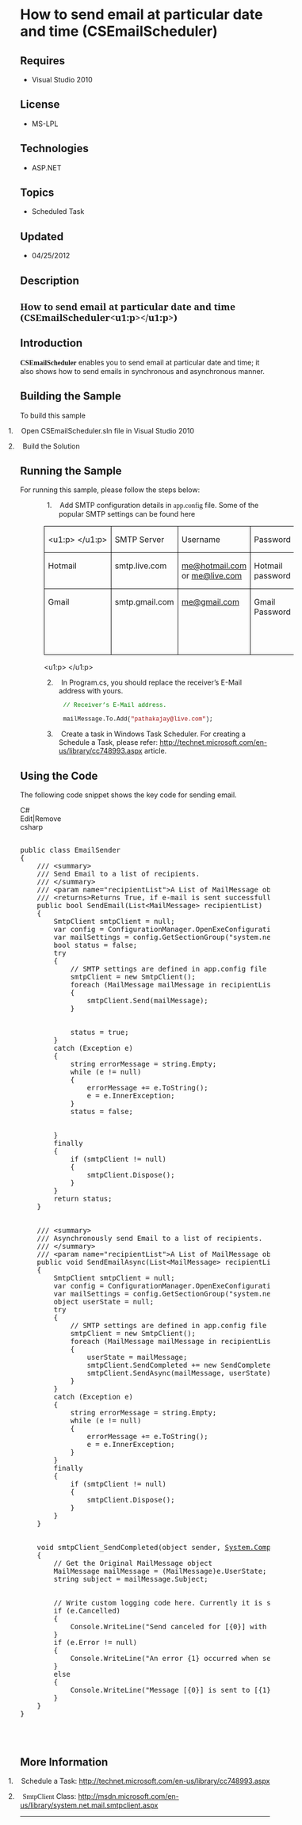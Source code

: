 # How to send email at particular date and time (CSEmailScheduler)
## Requires
- Visual Studio 2010
## License
- MS-LPL
## Technologies
- ASP.NET
## Topics
- Scheduled Task
## Updated
- 04/25/2012
## Description

<h2><span class="spelle"><span style="font-size:14.0pt; line-height:115%; font-family:&quot;Cambria&quot;,&quot;serif&quot;">How to send email at particular date and time (<span class="SpellE">CSEmailScheduler</span>&lt;u1:p&gt;&lt;/u1:p&gt;)</span></span><span style="">
</span></h2>
<h2><span style="">Introduction </span></h2>
<p class="MsoNormal"><span class="SpellE"><span class="spelle"><b><span style="font-family:&quot;Calibri&quot;,&quot;sans-serif&quot;">CSEmailScheduler</span></b></span></span> enables you to send email at particular date and time; it also shows how to send emails in synchronous
 and asynchronous manner.<span style=""> </span></p>
<h2><span style="">Building the Sample </span></h2>
<p class="MsoNormal">To build this sample</p>
<p class="MsoListParagraph" style="text-indent:-.25in"><span style="">1.</span><span style="font-size:7.0pt; line-height:115%; font-family:&quot;Times New Roman&quot;,&quot;serif&quot;">&nbsp;&nbsp;&nbsp;&nbsp;&nbsp;&nbsp;
</span>Open CSEmailScheduler.sln file in Visual Studio 2010</p>
<p class="MsoListParagraph" style="text-indent:-.25in"><span style="">2.</span><span style="font-size:7.0pt; line-height:115%; font-family:&quot;Times New Roman&quot;,&quot;serif&quot;">&nbsp;&nbsp;&nbsp;&nbsp;&nbsp;&nbsp;
</span>Build the Solution</p>
<h2><span style="">Running the Sample </span></h2>
<p class="MsoNormal">For running this sample, please follow the steps below:</p>
<p class="MsoListParagraph" style="margin-left:58.5pt; text-indent:-.25in"><span style=""><span style="">1.<span style="font:7.0pt &quot;Times New Roman&quot;">&nbsp;&nbsp;&nbsp;&nbsp;&nbsp;&nbsp;
</span></span></span>Add SMTP configuration details in <span class="SpellE"><span class="spelle"><span style="font-family:&quot;Calibri&quot;,&quot;sans-serif&quot;">app.config</span></span></span> file. Some of the popular SMTP settings can be found here
</p>
<table class="MsoNormalTable" border="1" cellspacing="0" cellpadding="0" style="margin-left:.5in; border-collapse:collapse; border:none">
<tbody>
<tr style="">
<td width="61" valign="top" style="width:45.6pt; border:solid windowtext 1.0pt; padding:0in 5.4pt 0in 5.4pt">
<p class="MsoNormal">&lt;u1:p&gt;&nbsp;&lt;/u1:p&gt; </p>
</td>
<td width="113" valign="top" style="width:84.5pt; border:solid windowtext 1.0pt; border-left:none; padding:0in 5.4pt 0in 5.4pt">
<p class="MsoNormal">SMTP Server</p>
</td>
<td width="144" valign="top" style="width:1.5in; border:solid windowtext 1.0pt; border-left:none; padding:0in 5.4pt 0in 5.4pt">
<p class="MsoNormal">Username</p>
</td>
<td width="78" valign="top" style="width:58.5pt; border:solid windowtext 1.0pt; border-left:none; padding:0in 5.4pt 0in 5.4pt">
<p class="MsoNormal">Password</p>
</td>
<td width="216" valign="top" style="width:2.25in; border:solid windowtext 1.0pt; border-left:none; padding:0in 5.4pt 0in 5.4pt">
<p class="MsoNormal">Port</p>
</td>
<td width="72" valign="top" style="width:.75in; border:solid windowtext 1.0pt; border-left:none; padding:0in 5.4pt 0in 5.4pt">
<p class="MsoNormal">TLS/SSL</p>
</td>
</tr>
<tr style="">
<td width="61" valign="top" style="width:45.6pt; border:solid windowtext 1.0pt; border-top:none; padding:0in 5.4pt 0in 5.4pt">
<p class="MsoNormal">Hotmail</p>
</td>
<td width="113" valign="top" style="width:84.5pt; border-top:none; border-left:none; border-bottom:solid windowtext 1.0pt; border-right:solid windowtext 1.0pt; padding:0in 5.4pt 0in 5.4pt">
<p class="MsoNormal">smtp.live.com</p>
</td>
<td width="144" valign="top" style="width:1.5in; border-top:none; border-left:none; border-bottom:solid windowtext 1.0pt; border-right:solid windowtext 1.0pt; padding:0in 5.4pt 0in 5.4pt">
<p class="MsoNormal"><a href="mailto:me@hotmail.com">me@hotmail.com</a> or <a href="mailto:me@live.com">
me@live.com</a> </p>
</td>
<td width="78" valign="top" style="width:58.5pt; border-top:none; border-left:none; border-bottom:solid windowtext 1.0pt; border-right:solid windowtext 1.0pt; padding:0in 5.4pt 0in 5.4pt">
<p class="MsoNormal">Hotmail password</p>
</td>
<td width="216" valign="top" style="width:2.25in; border-top:none; border-left:none; border-bottom:solid windowtext 1.0pt; border-right:solid windowtext 1.0pt; padding:0in 5.4pt 0in 5.4pt">
<p class="MsoNormal">587</p>
</td>
<td width="72" valign="top" style="width:.75in; border-top:none; border-left:none; border-bottom:solid windowtext 1.0pt; border-right:solid windowtext 1.0pt; padding:0in 5.4pt 0in 5.4pt">
<p class="MsoNormal">Yes</p>
</td>
</tr>
<tr style="">
<td width="61" valign="top" style="width:45.6pt; border:solid windowtext 1.0pt; border-top:none; padding:0in 5.4pt 0in 5.4pt">
<p class="MsoNormal">Gmail</p>
</td>
<td width="113" valign="top" style="width:84.5pt; border-top:none; border-left:none; border-bottom:solid windowtext 1.0pt; border-right:solid windowtext 1.0pt; padding:0in 5.4pt 0in 5.4pt">
<p class="MsoNormal">smtp.gmail.com </p>
</td>
<td width="144" valign="top" style="width:1.5in; border-top:none; border-left:none; border-bottom:solid windowtext 1.0pt; border-right:solid windowtext 1.0pt; padding:0in 5.4pt 0in 5.4pt">
<p class="MsoNormal"><a href="mailto:me@gmail.com">me@gmail.com</a> </p>
</td>
<td width="78" valign="top" style="width:58.5pt; border-top:none; border-left:none; border-bottom:solid windowtext 1.0pt; border-right:solid windowtext 1.0pt; padding:0in 5.4pt 0in 5.4pt">
<p class="MsoNormal">Gmail Password</p>
</td>
<td width="216" valign="top" style="width:2.25in; border-top:none; border-left:none; border-bottom:solid windowtext 1.0pt; border-right:solid windowtext 1.0pt; padding:0in 5.4pt 0in 5.4pt">
<p class="MsoNormal">Port for TLS/STARTTLS: 587<br>
<span style="">&nbsp;</span>Port for SSL: 465</p>
</td>
<td width="72" valign="top" style="width:.75in; border-top:none; border-left:none; border-bottom:solid windowtext 1.0pt; border-right:solid windowtext 1.0pt; padding:0in 5.4pt 0in 5.4pt">
<p class="MsoNormal">Yes</p>
</td>
</tr>
</tbody>
</table>
<p class="MsoNormal" style="margin-left:.5in">&lt;u1:p&gt;&nbsp;&lt;/u1:p&gt; </p>
<p class="MsoListParagraph" style="margin-left:58.5pt; text-indent:-.25in"><span style=""><span style="">2.<span style="font:7.0pt &quot;Times New Roman&quot;">&nbsp;&nbsp;&nbsp;&nbsp;&nbsp;&nbsp;
</span></span></span>In <span class="SpellE">Program.cs</span>, you should replace the receiver’s E-Mail address with yours.</p>
<p class="MsoNormal" style="margin-bottom:0in; margin-bottom:.0001pt; line-height:normal; text-autospace:none">
<span style="font-size:9.0pt; font-family:&quot;Courier New&quot;"><span style="">&nbsp;&nbsp;&nbsp;&nbsp;&nbsp;&nbsp;&nbsp;&nbsp;&nbsp;&nbsp;&nbsp;
</span><span style="color:green">// Receiver’s E-Mail address. </span></span></p>
<p class="MsoNormal" style="margin-bottom:0in; margin-bottom:.0001pt; line-height:normal; text-autospace:none">
<span style="font-size:9.0pt; font-family:&quot;Courier New&quot;"><span style="">&nbsp;&nbsp;&nbsp;&nbsp;&nbsp;&nbsp;&nbsp;&nbsp;&nbsp;&nbsp;&nbsp;
</span><span class="SpellE"><span class="GramE">mailMessage.To.Add</span></span><span class="GramE">(</span><span style="color:#A31515">&quot;pathakajay@live.com&quot;</span>);
</span></p>
<p class="MsoListParagraph" style="margin-left:58.5pt"></p>
<p class="MsoListParagraph" style="margin-left:58.5pt; text-indent:-.25in"><span style=""><span style="">3.<span style="font:7.0pt &quot;Times New Roman&quot;">&nbsp;&nbsp;&nbsp;&nbsp;&nbsp;&nbsp;
</span></span></span>Create a task in Windows Task Scheduler. For creating a Schedule a Task, please refer:
<a href="http://technet.microsoft.com/en-us/library/cc748993.aspx">http://technet.microsoft.com/en-us/library/cc748993.aspx</a> article.</p>
<h2><span style="">Using the Code </span></h2>
<p class="MsoNormal">The following code snippet shows the key code for sending email.</p>
<div class="scriptcode">
<div class="pluginEditHolder" pluginCommand="mceScriptCode">
<div class="title"><span>C#</span></div>
<div class="pluginLinkHolder"><span class="pluginEditHolderLink">Edit</span>|<span class="pluginRemoveHolderLink">Remove</span>
</div>
<span class="hidden">csharp</span>

<pre id="codePreview" class="csharp">&nbsp;
public class EmailSender
{
&nbsp;&nbsp;&nbsp; /// &lt;summary&gt;
&nbsp;&nbsp;&nbsp; /// Send Email to a list of recipients. 
&nbsp;&nbsp;&nbsp;&nbsp;/// &lt;/summary&gt;
&nbsp;&nbsp;&nbsp; /// &lt;param name=&quot;recipientList&quot;&gt;A List of MailMessage object, that contains the list of Email Message&lt;/param&gt;
&nbsp;&nbsp;&nbsp; /// &lt;returns&gt;Returns True, if e-mail is sent successfully otherwise false&lt;/returns&gt;
&nbsp;&nbsp;&nbsp; public bool SendEmail(List&lt;MailMessage&gt; recipientList)
&nbsp;&nbsp;&nbsp; {
&nbsp;&nbsp;&nbsp;&nbsp;&nbsp;&nbsp;&nbsp; SmtpClient smtpClient = null;
&nbsp;&nbsp;&nbsp;&nbsp;&nbsp;&nbsp;&nbsp; var config = ConfigurationManager.OpenExeConfiguration(ConfigurationUserLevel.None);
&nbsp;&nbsp;&nbsp;&nbsp;&nbsp;&nbsp;&nbsp; var mailSettings = config.GetSectionGroup(&quot;system.net/mailSettings&quot;) as MailSettingsSectionGroup;
&nbsp;&nbsp;&nbsp;&nbsp;&nbsp;&nbsp;&nbsp; bool status = false;
&nbsp;&nbsp;&nbsp;&nbsp;&nbsp;&nbsp;&nbsp; try
&nbsp;&nbsp;&nbsp;&nbsp;&nbsp;&nbsp;&nbsp; {
&nbsp;&nbsp;&nbsp;&nbsp;&nbsp;&nbsp;&nbsp;&nbsp;&nbsp;&nbsp;&nbsp; // SMTP settings are defined in app.config file
&nbsp;&nbsp;&nbsp;&nbsp;&nbsp;&nbsp;&nbsp;&nbsp;&nbsp;&nbsp;&nbsp; smtpClient = new SmtpClient();
&nbsp;&nbsp;&nbsp;&nbsp;&nbsp;&nbsp;&nbsp;&nbsp;&nbsp;&nbsp;&nbsp; foreach (MailMessage mailMessage in recipientList)
&nbsp;&nbsp;&nbsp;&nbsp;&nbsp;&nbsp;&nbsp;&nbsp;&nbsp;&nbsp;&nbsp; {
&nbsp;&nbsp;&nbsp;&nbsp;&nbsp;&nbsp;&nbsp;&nbsp;&nbsp;&nbsp;&nbsp;&nbsp;&nbsp;&nbsp;&nbsp; smtpClient.Send(mailMessage);
&nbsp;&nbsp;&nbsp;&nbsp;&nbsp;&nbsp;&nbsp;&nbsp;&nbsp;&nbsp;&nbsp; }


&nbsp;&nbsp;&nbsp;&nbsp;&nbsp;&nbsp;&nbsp;&nbsp;&nbsp;&nbsp;&nbsp; status = true;
&nbsp;&nbsp;&nbsp;&nbsp;&nbsp;&nbsp;&nbsp; }
&nbsp;&nbsp;&nbsp;&nbsp;&nbsp;&nbsp;&nbsp; catch (Exception e)
&nbsp;&nbsp;&nbsp;&nbsp;&nbsp;&nbsp;&nbsp; {
&nbsp;&nbsp;&nbsp;&nbsp;&nbsp;&nbsp;&nbsp;&nbsp;&nbsp;&nbsp;&nbsp; string errorMessage = string.Empty;
&nbsp;&nbsp;&nbsp;&nbsp;&nbsp;&nbsp;&nbsp;&nbsp;&nbsp;&nbsp;&nbsp; while (e != null)
&nbsp;&nbsp;&nbsp;&nbsp;&nbsp;&nbsp;&nbsp;&nbsp;&nbsp;&nbsp;&nbsp; {
&nbsp;&nbsp;&nbsp;&nbsp;&nbsp;&nbsp;&nbsp;&nbsp;&nbsp;&nbsp;&nbsp;&nbsp;&nbsp;&nbsp;&nbsp; errorMessage &#43;= e.ToString();
&nbsp;&nbsp;&nbsp;&nbsp;&nbsp;&nbsp;&nbsp;&nbsp;&nbsp;&nbsp;&nbsp;&nbsp;&nbsp;&nbsp;&nbsp; e = e.InnerException;
&nbsp;&nbsp;&nbsp;&nbsp;&nbsp;&nbsp;&nbsp;&nbsp;&nbsp;&nbsp;&nbsp; }
&nbsp;&nbsp;&nbsp;&nbsp;&nbsp;&nbsp;&nbsp;&nbsp;&nbsp;&nbsp;&nbsp; status = false;


&nbsp;&nbsp;&nbsp;&nbsp;&nbsp;&nbsp;&nbsp; }
&nbsp;&nbsp;&nbsp;&nbsp;&nbsp;&nbsp;&nbsp; finally
&nbsp;&nbsp;&nbsp;&nbsp;&nbsp;&nbsp;&nbsp; {
&nbsp;&nbsp;&nbsp;&nbsp;&nbsp;&nbsp;&nbsp;&nbsp;&nbsp;&nbsp;&nbsp; if (smtpClient != null)
&nbsp;&nbsp;&nbsp;&nbsp;&nbsp;&nbsp;&nbsp;&nbsp;&nbsp;&nbsp;&nbsp; {
&nbsp;&nbsp;&nbsp;&nbsp;&nbsp;&nbsp;&nbsp;&nbsp;&nbsp;&nbsp;&nbsp;&nbsp;&nbsp;&nbsp;&nbsp; smtpClient.Dispose();
&nbsp;&nbsp;&nbsp;&nbsp;&nbsp;&nbsp;&nbsp;&nbsp;&nbsp;&nbsp;&nbsp; }
&nbsp;&nbsp;&nbsp;&nbsp;&nbsp;&nbsp;&nbsp; }
&nbsp;&nbsp;&nbsp;&nbsp;&nbsp;&nbsp;&nbsp; return status;
&nbsp;&nbsp;&nbsp; }


&nbsp;&nbsp;&nbsp; /// &lt;summary&gt;
&nbsp;&nbsp;&nbsp; /// Asynchronously send Email to a list of recipients. 
&nbsp;&nbsp;&nbsp;&nbsp;/// &lt;/summary&gt;
&nbsp;&nbsp;&nbsp; /// &lt;param name=&quot;recipientList&quot;&gt;A List of MailMessage object, that contains the list of Email Message&lt;/param&gt;
&nbsp;&nbsp;&nbsp; public void SendEmailAsync(List&lt;MailMessage&gt; recipientList)
&nbsp;&nbsp;&nbsp; {
&nbsp;&nbsp;&nbsp;&nbsp;&nbsp;&nbsp;&nbsp; SmtpClient smtpClient = null;
&nbsp;&nbsp;&nbsp;&nbsp;&nbsp;&nbsp;&nbsp; var config = ConfigurationManager.OpenExeConfiguration(ConfigurationUserLevel.None);
&nbsp;&nbsp;&nbsp;&nbsp;&nbsp;&nbsp;&nbsp; var mailSettings = config.GetSectionGroup(&quot;system.net/mailSettings&quot;) as MailSettingsSectionGroup;
&nbsp;&nbsp;&nbsp;&nbsp;&nbsp;&nbsp;&nbsp; object userState = null;
&nbsp;&nbsp;&nbsp;&nbsp;&nbsp;&nbsp;&nbsp; try
&nbsp;&nbsp;&nbsp;&nbsp;&nbsp;&nbsp;&nbsp; {
&nbsp;&nbsp;&nbsp;&nbsp;&nbsp;&nbsp;&nbsp;&nbsp;&nbsp;&nbsp;&nbsp; // SMTP settings are defined in app.config file
&nbsp;&nbsp;&nbsp;&nbsp;&nbsp;&nbsp;&nbsp; &nbsp;&nbsp;&nbsp;&nbsp;smtpClient = new SmtpClient();
&nbsp;&nbsp;&nbsp;&nbsp;&nbsp;&nbsp;&nbsp;&nbsp;&nbsp;&nbsp;&nbsp; foreach (MailMessage mailMessage in recipientList)
&nbsp;&nbsp;&nbsp;&nbsp;&nbsp;&nbsp;&nbsp;&nbsp;&nbsp;&nbsp;&nbsp; {
&nbsp;&nbsp;&nbsp;&nbsp;&nbsp;&nbsp;&nbsp;&nbsp;&nbsp;&nbsp;&nbsp;&nbsp;&nbsp;&nbsp;&nbsp; userState = mailMessage;
&nbsp;&nbsp;&nbsp;&nbsp;&nbsp;&nbsp;&nbsp;&nbsp;&nbsp;&nbsp;&nbsp;&nbsp;&nbsp;&nbsp;&nbsp; smtpClient.SendCompleted &#43;= new SendCompletedEventHandler(smtpClient_SendCompleted);
&nbsp; &nbsp;&nbsp;&nbsp;&nbsp;&nbsp;&nbsp;&nbsp;&nbsp;&nbsp;&nbsp;&nbsp;&nbsp;&nbsp;&nbsp;smtpClient.SendAsync(mailMessage, userState);
&nbsp;&nbsp;&nbsp;&nbsp;&nbsp;&nbsp;&nbsp;&nbsp;&nbsp;&nbsp;&nbsp; }
&nbsp;&nbsp;&nbsp;&nbsp;&nbsp;&nbsp;&nbsp; }
&nbsp;&nbsp;&nbsp;&nbsp;&nbsp;&nbsp;&nbsp; catch (Exception e)
&nbsp;&nbsp;&nbsp;&nbsp;&nbsp;&nbsp;&nbsp; {
&nbsp;&nbsp;&nbsp;&nbsp;&nbsp;&nbsp;&nbsp;&nbsp;&nbsp;&nbsp;&nbsp; string errorMessage = string.Empty;
&nbsp;&nbsp;&nbsp;&nbsp;&nbsp;&nbsp;&nbsp;&nbsp;&nbsp;&nbsp;&nbsp; while (e != null)
&nbsp;&nbsp;&nbsp;&nbsp;&nbsp;&nbsp;&nbsp;&nbsp;&nbsp;&nbsp;&nbsp; {
&nbsp;&nbsp;&nbsp;&nbsp;&nbsp;&nbsp;&nbsp;&nbsp;&nbsp;&nbsp;&nbsp;&nbsp;&nbsp;&nbsp;&nbsp; errorMessage &#43;= e.ToString();
&nbsp;&nbsp;&nbsp;&nbsp;&nbsp;&nbsp;&nbsp;&nbsp;&nbsp;&nbsp;&nbsp;&nbsp;&nbsp;&nbsp;&nbsp; e = e.InnerException;
&nbsp;&nbsp;&nbsp;&nbsp;&nbsp;&nbsp;&nbsp;&nbsp;&nbsp;&nbsp;&nbsp; }
&nbsp;&nbsp;&nbsp;&nbsp;&nbsp;&nbsp;&nbsp; }
&nbsp;&nbsp;&nbsp;&nbsp;&nbsp;&nbsp;&nbsp; finally
&nbsp;&nbsp;&nbsp;&nbsp;&nbsp;&nbsp;&nbsp; {
&nbsp;&nbsp;&nbsp;&nbsp;&nbsp;&nbsp;&nbsp;&nbsp;&nbsp;&nbsp;&nbsp; if (smtpClient != null)
&nbsp;&nbsp;&nbsp;&nbsp;&nbsp;&nbsp;&nbsp;&nbsp;&nbsp;&nbsp;&nbsp; {
&nbsp;&nbsp;&nbsp;&nbsp;&nbsp;&nbsp;&nbsp;&nbsp;&nbsp;&nbsp;&nbsp;&nbsp;&nbsp;&nbsp;&nbsp; smtpClient.Dispose();
&nbsp;&nbsp;&nbsp;&nbsp;&nbsp;&nbsp;&nbsp;&nbsp;&nbsp;&nbsp;&nbsp; }
&nbsp;&nbsp;&nbsp;&nbsp;&nbsp;&nbsp;&nbsp; }
&nbsp;&nbsp;&nbsp; }


&nbsp;&nbsp;&nbsp; void smtpClient_SendCompleted(object sender, <a class="libraryLink" href="http://msdn.microsoft.com/en-US/library/System.ComponentModel.AsyncCompletedEventArgs.aspx" target="_blank" title="Auto generated link to System.ComponentModel.AsyncCompletedEventArgs">System.ComponentModel.AsyncCompletedEventArgs</a> e)
&nbsp;&nbsp;&nbsp; {
&nbsp;&nbsp;&nbsp;&nbsp;&nbsp;&nbsp;&nbsp; // Get the Original MailMessage object
&nbsp;&nbsp;&nbsp;&nbsp;&nbsp;&nbsp;&nbsp; MailMessage mailMessage = (MailMessage)e.UserState;
&nbsp;&nbsp;&nbsp;&nbsp;&nbsp;&nbsp;&nbsp; string subject = mailMessage.Subject;


&nbsp;&nbsp;&nbsp;&nbsp;&nbsp;&nbsp;&nbsp; // Write custom logging code here. Currently it is showing error on console.
&nbsp;&nbsp;&nbsp;&nbsp;&nbsp;&nbsp;&nbsp; if (e.Cancelled)
&nbsp;&nbsp;&nbsp;&nbsp;&nbsp;&nbsp;&nbsp; {
&nbsp;&nbsp;&nbsp;&nbsp;&nbsp;&nbsp;&nbsp;&nbsp;&nbsp;&nbsp;&nbsp; Console.WriteLine(&quot;Send canceled for [{0}] with subject [{1}] at [{2}].&quot;, mailMessage.To, subject, DateTime.Now.ToString());
&nbsp;&nbsp;&nbsp;&nbsp;&nbsp;&nbsp;&nbsp; }
&nbsp;&nbsp;&nbsp;&nbsp;&nbsp;&nbsp;&nbsp; if (e.Error != null)
&nbsp;&nbsp;&nbsp;&nbsp;&nbsp;&nbsp;&nbsp; {
&nbsp;&nbsp;&nbsp;&nbsp;&nbsp;&nbsp;&nbsp;&nbsp;&nbsp;&nbsp;&nbsp; Console.WriteLine(&quot;An error {1} occurred when sending mail [{0}] to [{2}] at [{3}] &quot;, subject, e.Error.ToString(), mailMessage.To, DateTime.Now.ToString());
&nbsp;&nbsp;&nbsp;&nbsp;&nbsp;&nbsp;&nbsp; }
&nbsp;&nbsp;&nbsp;&nbsp;&nbsp;&nbsp;&nbsp; else
&nbsp;&nbsp;&nbsp;&nbsp;&nbsp;&nbsp;&nbsp; {
&nbsp;&nbsp;&nbsp;&nbsp;&nbsp;&nbsp;&nbsp;&nbsp;&nbsp;&nbsp;&nbsp; Console.WriteLine(&quot;Message [{0}] is sent to [{1}] at [{2}].&quot;, subject, mailMessage.To, DateTime.Now.ToString());
&nbsp;&nbsp;&nbsp;&nbsp;&nbsp;&nbsp;&nbsp; }
&nbsp;&nbsp;&nbsp; }
}

</pre>
</div>
</div>
<div class="endscriptcode">&nbsp;</div>
<p class="MsoNormal"></p>
<h2><span style="">More Information </span></h2>
<p class="MsoListParagraph" style="text-indent:-.25in"><span style="">1.</span><span style="font-size:7.0pt; line-height:115%; font-family:&quot;Times New Roman&quot;,&quot;serif&quot;">&nbsp;&nbsp;&nbsp;&nbsp;&nbsp;&nbsp;
</span>Schedule a Task: <a href="http://technet.microsoft.com/en-us/library/cc748993.aspx">
http://technet.microsoft.com/en-us/library/cc748993.aspx</a></p>
<p class="MsoListParagraph" style="text-indent:-.25in"><span style="">2.</span><span style="font-size:7.0pt; line-height:115%; font-family:&quot;Times New Roman&quot;,&quot;serif&quot;">&nbsp;&nbsp;&nbsp;&nbsp;&nbsp;&nbsp;
</span><span class="SpellE"><span class="spelle"><span style="font-family:&quot;Calibri&quot;,&quot;sans-serif&quot;">SmtpClient</span></span></span> Class:
<a href="http://msdn.microsoft.com/en-us/library/system.net.mail.smtpclient.aspx">
http://msdn.microsoft.com/en-us/library/system.net.mail.smtpclient.aspx</a> </p>
<hr>
<div><a href="http://go.microsoft.com/?linkid=9759640" style="margin-top:3px"><img alt="" src="http://bit.ly/onecodelogo">
</a></div>
